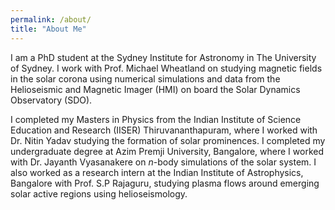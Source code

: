 ```yaml
---
permalink: /about/
title: "About Me"
---
```


I am a PhD student at the Sydney Institute for Astronomy in The University of Sydney. I work with Prof. Michael Wheatland on studying magnetic fields in the solar corona using numerical simulations and data from the Helioseismic and Magnetic Imager (HMI) on board the Solar Dynamics Observatory (SDO).   

I completed my Masters in Physics from the Indian Institute of Science Education and Research (IISER) Thiruvananthapuram, where I worked with Dr. Nitin Yadav studying the formation of solar prominences. I completed my undergraduate degree at Azim Premji University, Bangalore, where I worked with Dr. Jayanth Vyasanakere on _n_-body simulations of the solar system. I also worked as a research intern at the Indian Institute of Astrophysics, Bangalore with Prof. S.P Rajaguru, studying plasma flows around emerging solar active regions using helioseismology. 


